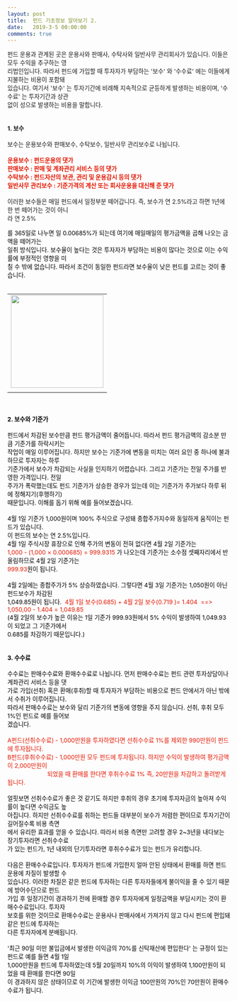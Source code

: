 ```yaml
---
layout: post
title:  펀드 기초정보 알아보기 2.
date:   2019-3-5 00:00:00
comments: true
---
```



<p><span style="font-size:10pt;">펀드 운용과 관계된 곳은 운용사와 판매사, 수탁사와 일반사무 관리회사가 있습니다. 이들은 모두 수익을 추구하는 영<br> 리법인</span><span style="font-size:10pt;">입니다. 따라서 펀드에 가입할 때 투자자가 부담하는 '보수' 와 '수수료' 에는 이들에게 지불하는 비용이 포함돼 <br> 있습니다. </span><span style="font-size: 10pt;">여기서 '보수' 는 투자기간에 비례해 지속적으로 균등하게 발생하는 비용이며, '수수료' 는 투자기간과 상관<br> 없이 성으로 </span><span style="font-size: 10pt;">발생하는 비용을 말합니다.</span><br><br><br><strong><span style="font-size: 10pt;">1. 보수</span></strong><br><br><span style="font-size: 10pt;">보수는 운용보수와 판매보수, 수탁보수, 일반사무 관리보수로 나뉩니다.</span><br><br><font color="#e31600"><strong><span style="font-size: 10pt;">운용보수 : 펀드운용의 댓가</span><br><span style="font-size: 10pt;">판매보수 : 판매 및 계좌관리 서비스 등의 댓가</span><br><span style="font-size: 10pt;">수탁보수 : 펀드자산의 보관, 관리 및 운용감시 등의 댓가</span><br><span style="font-size: 10pt;">일반사무 관리보수 : 기준가격의 계산 또는 회사운용을 대신해 준 댓가</span><br></strong></font><br><span style="font-size: 10pt;">이러한 보수들은 매일 펀드에서 일정부분 떼어갑니다. 즉, 보수가 연 2.5%라고 하면 1년에 한 번 떼어가는 것이 아니<br> 라 연 2.5%</span></p><font color="#000000"><p><span style="font-size: 10pt;">를 365일로 나누면 일 0.00685%가 되는데 여기에 매일매일의 평가금액을 곱해 나오는 금액을 떼어가는 <br> 일취 방식입니다. </span><span style="font-size: 10pt;">보수율이 높다는 것은 투자자가 부담하는 비용이 많다는 것으로 이는 수익률에 부정적인 영향을 미<br> 칠 수 밖에 없습니다. 따라서 </span><span style="font-size: 10pt;">조건이 동일한 펀드라면 보수율이 낮은 펀드를 고르는 것이 좋습니다.</span><br><br></p><div><table width="100%"><tbody><tr><td align="middle"><div class="imageblock center" style="text-align: center; clear: both;"><span data-url="https://t1.daumcdn.net/cfile/tistory/203D6F144C04D43B30?download" data-lightbox="lightbox"><img width="209" height="244" style="height: auto; cursor: pointer; max-width: 100%;" alt="" src="https://t1.daumcdn.net/cfile/tistory/203D6F144C04D43B30" filename="펀드2.jpg" filemime="image/jpeg"></span></div></td></tr><tr><td align="middle">

 

 </td></tr></tbody></table></div><p><br><br><strong><span style="font-size: 10pt;">2. 보수와 기준가</span></strong><br><br><span style="font-size: 10pt;">펀드에서 차감된 보수만큼 펀드 평가금액이 줄어듭니다. 따라서 펀드 평가금액의 감소분 만큼 기준가를 하락시키는 <br> 작업이 매</span><span style="font-size: 10pt;">일 이루어집니다. 하지만 보수는 기준가에 변동을 미치는 여러 요인 중 하나에 불과하므로 투자자는 하루 <br> 기준가에서 보수가 </span><span style="font-size: 10pt;">차감되는 사실을 인지하기 어렵습니다. 그리고 기준가는 전일 주가를 반영한 가격입니다. </span><span style="font-size: 10pt;">전일 <br> 주가가 폭락했는데도 펀드 기준가가 상승한 경우가 있는데 이는 기준가가 주가보다 하루 뒤에 정해지기(후행하기) <br>때문</span><span style="font-size: 10pt;">입니다. 이해를 돕기 위해 예를 들어보겠습니다.</span><br><br><span style="font-size: 10pt;">4월 1일 기준가 1,000원이며 100% 주식으로 구성돼 종합주가지수와 동일하게 움직이는 펀드가 있습니다.</span><br><span style="font-size: 10pt;">이 펀드의 보수는 연 2.5%입니다.</span><br><span style="font-size: 10pt;">4월 1일 주식시장 휴장으로 인해 주가의 변동이 전혀 없다면 4월 2일 기준가는</span><br><font color="#e31600"><span style="font-size: 10pt;">1,000 - (1,000 × 0.000685) = 999.9315</span></font><span style="font-size: 10pt;"> 가 나오는데 기준가는 소수점 셋째자리에서 반올림하므로 4월 2일 기준가는<br></span><font color="#e31600"><span style="font-size: 10pt;">999.93</span></font><span style="font-size: 10pt;">원</span><span style="font-size: 10pt;">이 됩니다. </span><br><br><span style="font-size: 10pt;">4월 2일에는 종합주가가 5% 상승하였습니다. 그렇다면 4월 3일 기준가는 1,050원이 아닌 펀드보수가 차감된 <br>1,049.85원이 됩</span><span style="font-size: 10pt;">니다.&nbsp; </span><font color="#e31600"><span style="font-size: 10pt;">4월 1일 보수(0.685) + 4월 2일 보수(0.719 )= 1.404&nbsp; ==&gt;&nbsp; 1,050,00 - 1.404 = 1,049.85</span></font><br><span style="font-size: 10pt;">(4월 2일의 보수가 높은 이유는 1일 기준가 999.93원에서 5% 수익이 발생하여 1,049.93이 되었고 그 기준가에서 <br>0.685를 차감</span><span style="font-size: 10pt;">하기 때문입니다.)</span><br><br><br><strong><span style="font-size: 10pt;">3. 수수료</span><br></strong><br><span style="font-size: 10pt;">수수료는 판매수수료와 환매수수료로 나뉩니다. 먼저 판매수수료는 펀드 관련 투자상담이나 계좌관리 서비스 등을 댓<br> 가로 </span><span style="font-size: 10pt;">가입(선취) 혹은 환매(후취)할 때 투자자가 부담하는 비용으로 펀드 안에서가 아닌 밖에서 수취가 이루어집니다. <br>따라서 판</span><span style="font-size: 10pt;">매수수료는 보수와 달리 기준가의 변동에 영향을 주지 않습니다. 선취, 후취 모두 1%인 펀드로 예를 들어보<br> 겠습니다.</span><br><br><font color="#e31600"><span style="font-size: 10pt;">A펀드(선취수수료) - 1,000만원을 투자하였다면 선취수수료 1%를 제외한 990만원이 펀드에 투자됩니다.</span><br><span style="font-size: 10pt;">B펀드(후취수수료) - 1,000만원 모두 펀드에 투자됩니다. 하지만 수익이 발생하여 평가금액이 2,000만원이<br>&nbsp;&nbsp;&nbsp;&nbsp;&nbsp;&nbsp;&nbsp;&nbsp;&nbsp;&nbsp;&nbsp;&nbsp;&nbsp;&nbsp;&nbsp;&nbsp;&nbsp;&nbsp;&nbsp;&nbsp;&nbsp;&nbsp; &nbsp;되었을 때 환매</span><span style="font-size: 10pt;">를 한다면 후취수수료 1% 즉, 20만원을 차감하고 돌려받게 됩니다.</span></font><br><br><span style="font-size: 10pt;">얼핏보면 선취수수료가 좋은 것 같기도 하지만 후취의 경우 초기에 투자자금의 높아져 수익률이 높다면 수익금도 높<br> 아집니다. </span><span style="font-size: 10pt;">하지만 선취수수료를 취하는 펀드들 대부분이 보수가 저렴한 편이므로 투자기간이 길어질수록 비용 측면<br> 에서 유리한 효과를 </span><span style="font-size: 10pt;">얻을 수 있습니다. 따라서 비용 측면만 고려할 경우 2~3년을 내다보는 장기투자라면 선취수수료<br> 가 있는 펀드가, 1년 내외의 </span><span style="font-size: 10pt;">단기투자라면 후취수수료가 있는 펀드가 유리합니다.</span><br><br><span style="font-size: 10pt;">다음은 환매수수료입니다. 투자자가 펀드에 가입한지 얼마 안된 상태에서 환매를 하면 펀드운용에 차질이 발생할 수 <br> 있습니</span><span style="font-size: 10pt;">다. 이러한 차질은 같은 펀드에 투자하는 다른 투자자들에게 불이익을 줄 수 있기 때문에 방어수단으로 펀드 <br> 가입 후 일정기</span><span style="font-size: 10pt;">간이 경과하기 전에 환매할 경우 투자자에게 일정금액을 부담시키는 것이 환매수수료입니다. 투자자 <br> 보호를 위한 것이므로 </span><span style="font-size: 10pt;">환매수수료는 운용사나 판매사에서 가져가지 않고 다시 펀드에 편입돼 같은 펀드에 투자하는 <br> 다른 투자자에게 분배됩니다.</span><br><br><span style="font-size: 10pt;">'최근 90일 미만 불입금에서 발생한 이익금의 70%를 신탁재산에 편입한다' 는 규정이 있는 펀드로 예를 들면 4월 1일<br>1,000</span><span style="font-size: 10pt;">만원을 펀드에 투자하였는데 5월 20일까지 10%의 이익이 발생하여 1,100만원이 되었을 때 환매를 한다면 90일<br> 이 경과하지 </span><span style="font-size: 10pt;">않은 상태이므로 이 기간에 발생한 이익금 100만원의 70%인 70만원이 환매수수료가 됩니다.</span></p></font><p>﻿<br></p>